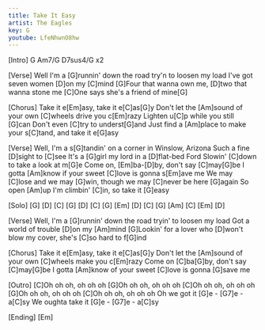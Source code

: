```yaml
---
title: Take It Easy
artist: The Eagles
key: G
youtube: LfeNhwnO8hw
---
```


[Intro]
G Am7/G D7sus4/G x2

[Verse]
Well I'm a [G]runnin' down the road try'n to loosen my load
I've got seven women [D]on my [C]mind
[G]Four that wanna own me, [D]two that wanna stone me
[C]One says she's a friend of mine[G]

[Chorus]
Take it e[Em]asy, take it e[C]as[G]y
Don't let the [Am]sound of your own [C]wheels drive you c[Em]razy
Lighten u[C]p while you still [G]can
Don't even [C]try to underst[G]and
Just find a [Am]place to make your s[C]tand,  and take it e[G]asy

[Verse]
Well, I'm a s[G]tandin' on a corner in Winslow, Arizona
Such a fine [D]sight to [C]see
It's a [G]girl my lord in a [D]flat-bed Ford
Slowin' [C]down to take a look at m[G]e
Come on, [Em]ba-[D]by, don't say [C]may[G]be
I gotta [Am]know if your sweet [C]love is gonna s[Em]ave me
We may [C]lose and we may [G]win, though we may [C]never be here [G]again
So open [Am]up I'm climbin' [C]in, so take it [G]easy

[Solo]
[G] [D] [C]
[G] [D] [C] [G]
[Em] [D] [C] [G]
[Am] [C] [Em] [D]

[Verse]
Well, I'm a [G]runnin' down the road tryin' to loosen my load
Got a world of trouble [D]on my [Am]mind
[G]Lookin' for a lover who [D]won't blow my cover, she's [C]so hard to f[G]ind

[Chorus]
Take it e[Em]asy,  take it e[C]as[G]y
Don't let the [Am]sound of your own [C]wheels make you c[Em]razy
Come on [C]ba[G]by, don't say [C]may[G]be
I gotta [Am]know of your sweet [C]love is gonna [G]save me

[Outro]
[C]Oh oh oh, oh oh oh
[G]Oh oh oh, oh oh oh
[C]Oh oh oh, oh oh oh
[G]Oh oh oh, oh oh oh
[C]Oh oh oh, oh oh oh
Oh we got it [G]e - [G7]e - a[C]sy
We oughta take it [G]e - [G7]e - a[C]sy

[Ending]
[Em]
